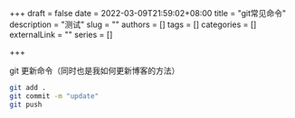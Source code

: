+++
draft = false
date = 2022-03-09T21:59:02+08:00
title = "git常见命令"
description = "测试"
slug = ""
authors = []
tags = []
categories = []
externalLink = ""
series = []

+++

git 更新命令（同时也是我如何更新博客的方法）

```bash
git add .
git commit -m "update"
git push
```

